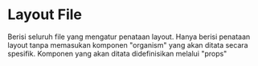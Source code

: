 # Layout File
Berisi seluruh file yang mengatur penataan layout.
Hanya berisi penataan layout tanpa memasukan komponen "organism" yang akan ditata secara spesifik.
Komponen yang akan ditata didefinisikan melalui "props"
